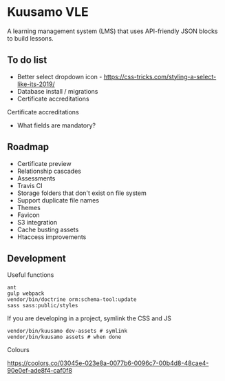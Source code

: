 Kuusamo VLE
===========

A learning management system (LMS) that uses API-friendly JSON blocks to build lessons.


To do list
----------

* Better select dropdown icon - https://css-tricks.com/styling-a-select-like-its-2019/
* Database install / migrations
* Certificate accreditations

Certificate accreditations

* What fields are mandatory?


Roadmap
-------

* Certificate preview
* Relationship cascades
* Assessments
* Travis CI
* Storage folders that don't exist on file system
* Support duplicate file names
* Themes
* Favicon
* S3 integration
* Cache busting assets
* Htaccess improvements


Development
-----------

Useful functions

    ant
    gulp webpack
    vendor/bin/doctrine orm:schema-tool:update
    sass sass:public/styles

If you are developing in a project, symlink the CSS and JS

    vendor/bin/kuusamo dev-assets # symlink
    vendor/bin/kuusamo assets # when done

Colours

https://coolors.co/03045e-023e8a-0077b6-0096c7-00b4d8-48cae4-90e0ef-ade8f4-caf0f8
